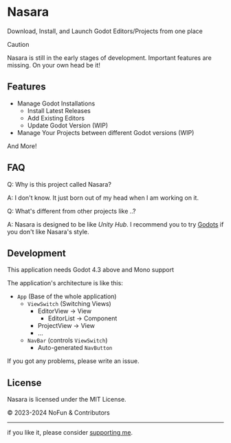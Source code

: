 # Nasara

Download, Install, and Launch Godot Editors/Projects from one place

> [!CAUTION]
> Nasara is still in the early stages of development. Important features are missing.
> On your own head be it!

## Features

- Manage Godot Installations
  - Install Latest Releases
  - Add Existing Editors
  - Update Godot Version (WIP)
- Manage Your Projects between different Godot versions (WIP)

And More!

## FAQ

Q: Why is this project called Nasara?

A: I don't know. It just born out of my head when I am working on it.

Q: What's different from other projects like ..?

A: Nasara is designed to be like *Unity Hub*. I recommend you to try [Godots](https://github.com/MakovWait/godots) if you don't like Nasara's style.

## Development

This application needs Godot 4.3 above and Mono support

The application's architecture is like this:

- `App` (Base of the whole application)
  - `ViewSwitch` (Switching Views)
    - EditorView      -> View
      - EditorList    -> Component
    - ProjectView     -> View
    - ...
  - `NavBar` (controls `ViewSwitch`)
    - Auto-generated `NavButton`

If you got any problems, please write an issue.

## License

Nasara is licensed under the MIT License.

© 2023-2024 NoFun & Contributors

---

if you like it, please consider [supporting me](https://github.com/nofuncoding#support-me).